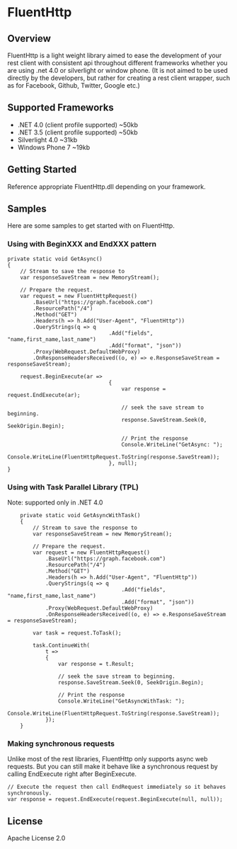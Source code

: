 # FluentHttp

## Overview
FluentHttp is a light weight library aimed to ease the development of your rest client with
consistent api throughout different frameworks whether you are using .net 4.0 or silverlight or
window phone. (It is not aimed to be used directly by the developers, but rather for creating 
a rest client wrapper, such as for Facebook, Github, Twitter, Google etc.)

## Supported Frameworks

* .NET 4.0 (client profile supported) ~50kb
* .NET 3.5 (client profile supported) ~50kb
* Silverlight 4.0  ~31kb
* Windows Phone 7  ~19kb

## Getting Started
Reference appropriate FluentHttp.dll depending on your framework.

## Samples
Here are some samples to get started with on FluentHttp.

### Using with BeginXXX and EndXXX pattern

	private static void GetAsync()
	{
		// Stream to save the response to
		var responseSaveStream = new MemoryStream();

		// Prepare the request.
		var request = new FluentHttpRequest()
			.BaseUrl("https://graph.facebook.com")
			.ResourcePath("/4")
			.Method("GET")
			.Headers(h => h.Add("User-Agent", "FluentHttp"))
			.QueryStrings(q => q
									.Add("fields", "name,first_name,last_name")
									.Add("format", "json"))
			.Proxy(WebRequest.DefaultWebProxy)
			.OnResponseHeadersReceived((o, e) => e.ResponseSaveStream = responseSaveStream);

		request.BeginExecute(ar =>
									{
										var response = request.EndExecute(ar);

										// seek the save stream to beginning.
										response.SaveStream.Seek(0, SeekOrigin.Begin);

										// Print the response
										Console.WriteLine("GetAsync: ");
										Console.WriteLine(FluentHttpRequest.ToString(response.SaveStream));
									}, null);
	}

### Using with Task Parallel Library (TPL)
Note: supported only in .NET 4.0

		private static void GetAsyncWithTask()
		{
			// Stream to save the response to
			var responseSaveStream = new MemoryStream();

			// Prepare the request.
			var request = new FluentHttpRequest()
				.BaseUrl("https://graph.facebook.com")
				.ResourcePath("/4")
				.Method("GET")
				.Headers(h => h.Add("User-Agent", "FluentHttp"))
				.QueryStrings(q => q
										.Add("fields", "name,first_name,last_name")
										.Add("format", "json"))
				.Proxy(WebRequest.DefaultWebProxy)
				.OnResponseHeadersReceived((o, e) => e.ResponseSaveStream = responseSaveStream);

			var task = request.ToTask();

			task.ContinueWith(
				t =>
				{
					var response = t.Result;

					// seek the save stream to beginning.
					response.SaveStream.Seek(0, SeekOrigin.Begin);

					// Print the response
					Console.WriteLine("GetAsyncWithTask: ");
					Console.WriteLine(FluentHttpRequest.ToString(response.SaveStream));
				});
		}

### Making synchronous requests
Unlike most of the rest libraries, FluentHttp only supports async web requests. But you 
can still make it behave like a synchronous request by calling EndExecute right after BeginExecute.

    // Execute the request then call EndRequest immediately so it behaves synchronously.
    var response = request.EndExecute(request.BeginExecute(null, null));

## License
Apache License 2.0
